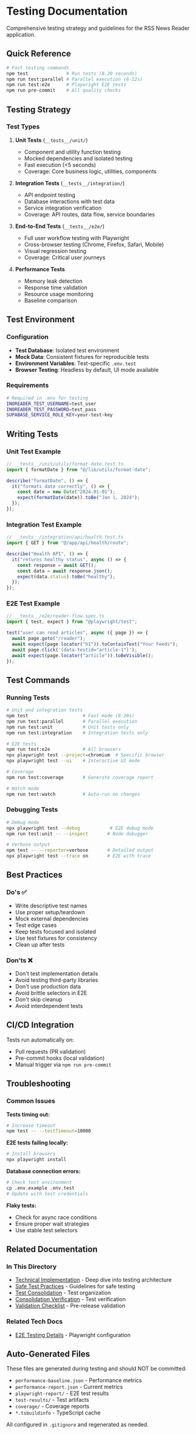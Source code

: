# Testing Documentation

Comprehensive testing strategy and guidelines for the RSS News Reader application.

## Quick Reference

```bash
# Fast testing commands
npm test              # Run tests (8-20 seconds)
npm run test:parallel # Parallel execution (8-12s)
npm run test:e2e      # Playwright E2E tests
npm run pre-commit    # All quality checks
```

## Testing Strategy

### Test Types

1. **Unit Tests** (`__tests__/unit/`)
   - Component and utility function testing
   - Mocked dependencies and isolated testing
   - Fast execution (<5 seconds)
   - Coverage: Core business logic, utilities, components

2. **Integration Tests** (`__tests__/integration/`)
   - API endpoint testing
   - Database interactions with test data
   - Service integration verification
   - Coverage: API routes, data flow, service boundaries

3. **End-to-End Tests** (`__tests__/e2e/`)
   - Full user workflow testing with Playwright
   - Cross-browser testing (Chrome, Firefox, Safari, Mobile)
   - Visual regression testing
   - Coverage: Critical user journeys

4. **Performance Tests**
   - Memory leak detection
   - Response time validation
   - Resource usage monitoring
   - Baseline comparison

## Test Environment

### Configuration

- **Test Database**: Isolated test environment
- **Mock Data**: Consistent fixtures for reproducible tests
- **Environment Variables**: Test-specific `.env.test`
- **Browser Testing**: Headless by default, UI mode available

### Requirements

```bash
# Required in .env for testing
INOREADER_TEST_USERNAME=test_user
INOREADER_TEST_PASSWORD=test_pass
SUPABASE_SERVICE_ROLE_KEY=your-test-key
```

## Writing Tests

### Unit Test Example

```typescript
// __tests__/unit/utils/format-date.test.ts
import { formatDate } from "@/lib/utils/format-date";

describe("formatDate", () => {
  it("formats date correctly", () => {
    const date = new Date("2024-01-01");
    expect(formatDate(date)).toBe("Jan 1, 2024");
  });
});
```

### Integration Test Example

```typescript
// __tests__/integration/api/health.test.ts
import { GET } from "@/app/api/health/route";

describe("Health API", () => {
  it("returns healthy status", async () => {
    const response = await GET();
    const data = await response.json();
    expect(data.status).toBe("healthy");
  });
});
```

### E2E Test Example

```typescript
// __tests__/e2e/reader-flow.spec.ts
import { test, expect } from "@playwright/test";

test("user can read articles", async ({ page }) => {
  await page.goto("/reader");
  await expect(page.locator("h1")).toContainText("Your Feeds");
  await page.click('[data-testid="article-1"]');
  await expect(page.locator("article")).toBeVisible();
});
```

## Test Commands

### Running Tests

```bash
# Unit and integration tests
npm test                    # Fast mode (8-20s)
npm run test:parallel       # Parallel execution
npm run test:unit           # Unit tests only
npm run test:integration    # Integration tests only

# E2E tests
npm run test:e2e            # All browsers
npx playwright test --project=chromium  # Specific browser
npx playwright test --ui    # Interactive UI mode

# Coverage
npm run test:coverage       # Generate coverage report

# Watch mode
npm run test:watch          # Auto-run on changes
```

### Debugging Tests

```bash
# Debug mode
npx playwright test --debug           # E2E debug mode
npm run test:unit -- --inspect       # Node debugger

# Verbose output
npm test -- --reporter=verbose       # Detailed output
npx playwright test --trace on       # E2E with trace
```

## Best Practices

### Do's ✅

- Write descriptive test names
- Use proper setup/teardown
- Mock external dependencies
- Test edge cases
- Keep tests focused and isolated
- Use test fixtures for consistency
- Clean up after tests

### Don'ts ❌

- Don't test implementation details
- Avoid testing third-party libraries
- Don't use production data
- Avoid brittle selectors in E2E
- Don't skip cleanup
- Avoid interdependent tests

## CI/CD Integration

Tests run automatically on:

- Pull requests (PR validation)
- Pre-commit hooks (local validation)
- Manual trigger via `npm run pre-commit`

## Troubleshooting

### Common Issues

**Tests timing out:**

```bash
# Increase timeout
npm test -- --testTimeout=10000
```

**E2E tests failing locally:**

```bash
# Install browsers
npx playwright install
```

**Database connection errors:**

```bash
# Check test environment
cp .env.example .env.test
# Update with test credentials
```

**Flaky tests:**

- Check for async race conditions
- Ensure proper wait strategies
- Use stable test selectors

## Related Documentation

### In This Directory

- [Technical Implementation](./technical-implementation.md) - Deep dive into testing architecture
- [Safe Test Practices](./safe-test-practices.md) - Guidelines for safe testing
- [Test Consolidation](./rr-243-consolidation-methodology.md) - Test organization
- [Consolidation Verification](./rr-244-consolidation-verification.md) - Test verification
- [Validation Checklist](./validation-checklist.md) - Pre-release validation

### Related Tech Docs

- [E2E Testing Details](../tech/e2e-testing.md) - Playwright configuration

## Auto-Generated Files

These files are generated during testing and should NOT be committed:

- `performance-baseline.json` - Performance metrics
- `performance-report.json` - Current metrics
- `playwright-report/` - E2E test results
- `test-results/` - Test artifacts
- `coverage/` - Coverage reports
- `*.tsbuildinfo` - TypeScript cache

All configured in `.gitignore` and regenerated as needed.

